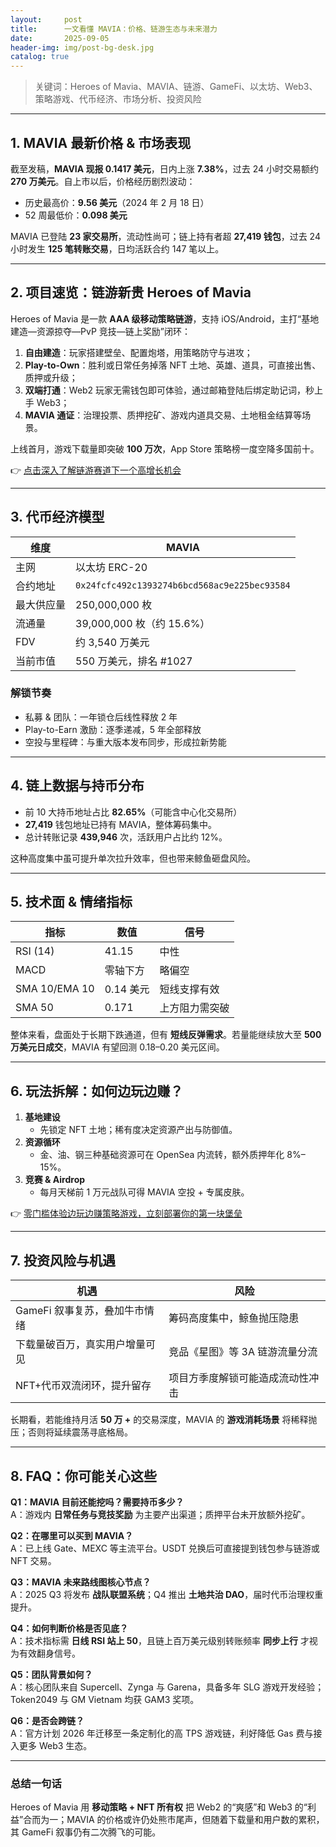 ```yaml
---
layout:     post
title:      一文看懂 MAVIA：价格、链游生态与未来潜力
date:       2025-09-05
header-img: img/post-bg-desk.jpg
catalog: true
---
```


> 关键词：Heroes of Mavia、MAVIA、链游、GameFi、以太坊、Web3、策略游戏、代币经济、市场分析、投资风险

---

## 1. MAVIA 最新价格 & 市场表现
截至发稿，**MAVIA 现报 0.1417 美元**，日内上涨 **7.38%**，过去 24 小时交易额约 **270 万美元**。自上市以后，价格经历剧烈波动：  
- 历史最高价：**9.56 美元**（2024 年 2 月 18 日）  
- 52 周最低价：**0.098 美元**  

MAVIA 已登陆 **23 家交易所**，流动性尚可；链上持有者超 **27,419 钱包**，过去 24 小时发生 **125 笔转账交易**，日均活跃合约 147 笔以上。

---

## 2. 项目速览：链游新贵 Heroes of Mavia

Heroes of Mavia 是一款 **AAA 级移动策略链游**，支持 iOS/Android，主打“基地建造—资源掠夺—PvP 竞技—链上奖励”闭环：  
1. **自由建造**：玩家搭建壁垒、配置炮塔，用策略防守与进攻；  
2. **Play-to-Own**：胜利或日常任务掉落 NFT 土地、英雄、道具，可直接出售、质押或升级；  
3. **双端打通**：Web2 玩家无需钱包即可体验，通过邮箱登陆后绑定助记词，秒上手 Web3；  
4. **MAVIA 通证**：治理投票、质押挖矿、游戏内道具交易、土地租金结算等场景。

上线首月，游戏下载量即突破 **100 万次**，App Store 策略榜一度空降多国前十。

👉 [点击深入了解链游赛道下一个高增长机会](https://okxdog.com/)

---

## 3. 代币经济模型

| 维度          | MAVIA                            |
|---------------|----------------------------------|
| 主网          | 以太坊 ERC-20                    |
| 合约地址      | `0x24fcfc492c1393274b6bcd568ac9e225bec93584` |
| 最大供应量    | 250,000,000 枚                   |
| 流通量        | 39,000,000 枚（约 15.6%）        |
| FDV           | 约 3,540 万美元                   |
| 当前市值      | 550 万美元，排名 #1027           |

### 解锁节奏
- 私募 & 团队：一年锁仓后线性释放 2 年  
- Play-to-Earn 激励：逐季递减，5 年全部释放  
- 空投与里程碑：与重大版本发布同步，形成拉新势能  

---

## 4. 链上数据与持币分布

- 前 10 大持币地址占比 **82.65%**（可能含中心化交易所）  
- **27,419** 钱包地址已持有 MAVIA，整体筹码集中。  
- 总计转账记录 **439,946** 次，活跃用户占比约 12%。  

这种高度集中虽可提升单次拉升效率，但也带来鲸鱼砸盘风险。

---

## 5. 技术面 & 情绪指标

| 指标       | 数值    | 信号         |
|------------|---------|--------------|
| RSI (14)   | 41.15   | 中性         |
| MACD       | 零轴下方| 略偏空       |
| SMA 10/EMA 10 | 0.14 美元 | 短线支撑有效 |
| SMA 50     | 0.171   | 上方阻力需突破 |

整体来看，盘面处于长期下跌通道，但有 **短线反弹需求**。若量能继续放大至 **500 万美元日成交**，MAVIA 有望回测 0.18–0.20 美元区间。

---

## 6. 玩法拆解：如何边玩边赚？

1. **基地建设**  
   - 先锁定 NFT 土地；稀有度决定资源产出与防御值。  
2. **资源循环**  
   - 金、油、钢三种基础资源可在 OpenSea 内流转，额外质押年化 8%–15%。  
3. **竞赛 & Airdrop**  
   - 每月天梯前 1 万元战队可得 MAVIA 空投 + 专属皮肤。  

👉 [零门槛体验边玩边赚策略游戏，立刻部署你的第一块堡垒](https://okxdog.com/)

---

## 7. 投资风险与机遇

| 机遇                             | 风险                             |
|----------------------------------|----------------------------------|
| GameFi 叙事复苏，叠加牛市情绪     | 筹码高度集中，鲸鱼抛压隐患         |
| 下载量破百万，真实用户增量可见    | 竞品《星图》等 3A 链游流量分流      |
| NFT+代币双流闭环，提升留存        | 项目方季度解锁可能造成流动性冲击    |

长期看，若能维持月活 **50 万 +** 的交易深度，MAVIA 的 **游戏消耗场景** 将稀释抛压；否则将延续震荡寻底格局。

---

## 8. FAQ：你可能关心这些

**Q1：MAVIA 目前还能挖吗？需要持币多少？**  
A：游戏内 **日常任务与竞技奖励** 为主要产出渠道；质押平台未开放额外挖矿。

**Q2：在哪里可以买到 MAVIA？**  
A：已上线 Gate、MEXC 等主流平台。USDT 兑换后可直接提到钱包参与链游或 NFT 交易。

**Q3：MAVIA 未来路线图核心节点？**  
A：2025 Q3 将发布 **战队联盟系统**；Q4 推出 **土地共治 DAO**，届时代币治理权重提升。

**Q4：如何判断价格是否见底？**  
A：技术指标需 **日线 RSI 站上 50**，且链上百万美元级别转账频率 **同步上行** 才视为有效翻身信号。

**Q5：团队背景如何？**  
A：核心团队来自 Supercell、Zynga 与 Garena，具备多年 SLG 游戏开发经验；Token2049 与 GM Vietnam 均获 GAM3 奖项。

**Q6：是否会跨链？**  
A：官方计划 2026 年迁移至一条定制化的高 TPS 游戏链，利好降低 Gas 费与接入更多 Web3 生态。

---

### 总结一句话
Heroes of Mavia 用 **移动策略 + NFT 所有权** 把 Web2 的“爽感”和 Web3 的“利益”合而为一；MAVIA 的价格或许仍处熊市尾声，但随着下载量和用户数的累积，其 GameFi 叙事仍有二次腾飞的可能。